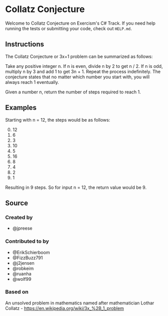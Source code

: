 # Collatz Conjecture

Welcome to Collatz Conjecture on Exercism's C# Track.
If you need help running the tests or submitting your code, check out `HELP.md`.

## Instructions

The Collatz Conjecture or 3x+1 problem can be summarized as follows:

Take any positive integer n.
If n is even, divide n by 2 to get n / 2.
If n is odd, multiply n by 3 and add 1 to get 3n + 1.
Repeat the process indefinitely.
The conjecture states that no matter which number you start with, you will always reach 1 eventually.

Given a number n, return the number of steps required to reach 1.

## Examples

Starting with n = 12, the steps would be as follows:

0. 12
1. 6
2. 3
3. 10
4. 5
5. 16
6. 8
7. 4
8. 2
9. 1

Resulting in 9 steps.
So for input n = 12, the return value would be 9.

## Source

### Created by

- @jpreese

### Contributed to by

- @ErikSchierboom
- @FizzBuzz791
- @j2jensen
- @robkeim
- @ruanha
- @wolf99

### Based on

An unsolved problem in mathematics named after mathematician Lothar Collatz - https://en.wikipedia.org/wiki/3x_%2B_1_problem